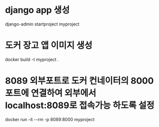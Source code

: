 # django app 생성
django-admin startproject myproject  


# 도커 장고 앱 이미지 생성
docker build -t myproject .   

# 8089 외부포트로 도커 컨네이터의 8000 포트에 연결하여 외부에서 localhost:8089로 접속가능 하도록 설정
docker run -it --rm -p 8089:8000 myproject

